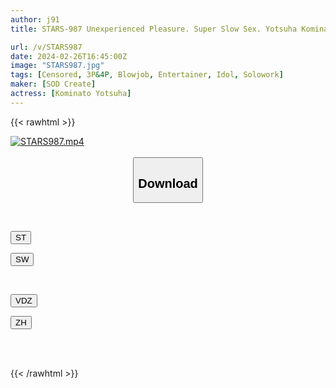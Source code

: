 ```yaml
---
author: j91
title: STARS-987 Unexperienced Pleasure. Super Slow Sex. Yotsuha Kominato [Nuku With Overwhelming 4k Video! ]

url: /v/STARS987
date: 2024-02-26T16:45:00Z
image: "STARS987.jpg"
tags: [Censored, 3P&4P, Blowjob, Entertainer, Idol, Solowork]
maker: [SOD Create]
actress: [Kominato Yotsuha]
---
```



{{< rawhtml >}}

<div class="video" data-videoid="YPeqgaRx9Ouvbjz">
    <a href="javascript:;">
        <img src="/v/STARS987/STARS987.jpg" width="WIDTH" height="HEIGHT" alt="STARS987.mp4" loading="lazy">
    </a>
</div>

<script type="text/javascript" src="https://j91.asia/asset/on-demand-st.js"></script>

<br>
  <link rel="stylesheet" href="https://j91.asia/asset/bs5.css">
  
  <center>
  <button class="btn btn-primary" type="button" data-bs-toggle="collapse" data-bs-target=".multi-collapse" aria-expanded="false" aria-controls="multiCollapseExample1 multiCollapseExample2"><h2>Download</h2></button></center>
</p>
<div class="row">
  <div class="col">
    <div class="collapse multi-collapse" id="multiCollapseExample1">
      <div class="card card-body">
	      	      <br>
<div class="buttons">  
<p><a href="https://streamtape.to/v/YPeqgaRx9Ouvbjz" target="_blank"><button class="btn-hover color-3"><i class="fa fa-download"></i> ST</button></a></p>
<p><a href="https://cdnwish.com/kv7ow6rlr9wc" target="_blank"><button class="btn-hover color-2"><i class="fa fa-download"></i> SW</button></a></p></div>
    </div>
  </div>
</div>
  <div class="col">
    <div class="collapse multi-collapse" id="multiCollapseExample2">
      <div class="card card-body">
	      <br>
<div class="buttons">
<p><a href="https://vidoza.net/5wau1ebie0fp.html"><button class="btn-hover color-9"><i class="fa fa-download"></i> VDZ</button></a></p>
<p><a href="https://lylxan.com/7cang16eargg"><button class="btn-hover color-8"><i class="fa fa-download"></i> ZH</button></a></p></div>
<br><br>
      </div>
    </div>
  </div>
</div>

{{< /rawhtml >}}
